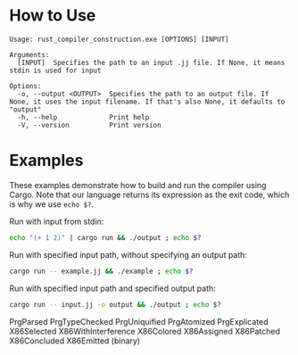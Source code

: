 # How to Use
```
Usage: rust_compiler_construction.exe [OPTIONS] [INPUT]

Arguments:
  [INPUT]  Specifies the path to an input .jj file. If None, it means stdin is used for input

Options:
  -o, --output <OUTPUT>  Specifies the path to an output file. If None, it uses the input filename. If that's also None, it defaults to "output"
  -h, --help             Print help
  -V, --version          Print version

```
# Examples
These examples demonstrate how to build and run the compiler using Cargo. 
Note that our language returns its expression as the exit code, which is why we use `echo $?`.

Run with input from stdin:
```sh
echo "(+ 1 2)" | cargo run && ./output ; echo $?
```
Run with specified input path, without specifying an output path:
```sh
cargo run -- example.jj && ./example ; echo $?
```
Run with specified input path and specified output path:
```sh
cargo run -- input.jj -o output && ./output ; echo $?
```

PrgParsed
PrgTypeChecked
PrgUniquified
PrgAtomized
PrgExplicated
X86Selected
X86WithInterference
X86Colored
X86Assigned
X86Patched
X86Concluded
X86Emitted (binary)